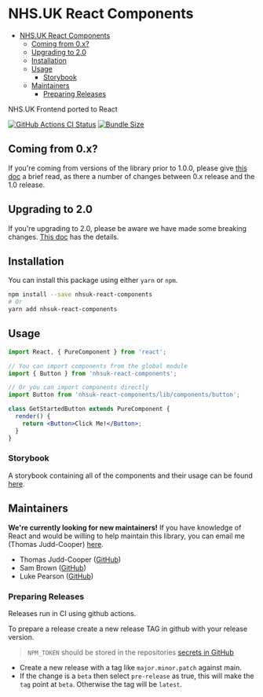 # NHS.UK React Components

- [NHS.UK React Components](#nhsuk-react-components)
  - [Coming from 0.x?](#coming-from-0x)
  - [Upgrading to 2.0](#upgrading-to-20)
  - [Installation](#installation)
  - [Usage](#usage)
    - [Storybook](#storybook)
  - [Maintainers](#maintainers)
    - [Preparing Releases](#preparing-releases)

NHS.UK Frontend ported to React

[![GitHub Actions CI Status](https://github.com/NHSDigital/nhsuk-react-components/workflows/CI/badge.svg)](https://github.com/NHSDigital/nhsuk-react-components/actions?query=workflow%3A%22CI+Build%22+branch%3Amain) [![Bundle Size](https://img.shields.io/bundlephobia/minzip/nhsuk-react-components.svg)](https://bundlephobia.com/result?p=nhsuk-react-components)

## Coming from 0.x?

If you're coming from versions of the library prior to 1.0.0, please give [this doc](/docs/upgrade-to-1.0.md) a brief read, as there a number of changes between 0.x release and the 1.0 release.

## Upgrading to 2.0

If you're upgrading to 2.0, please be aware we have made some breaking changes.  [This doc](/docs/upgrade-to-2.0.md) has the details.

## Installation

You can install this package using either `yarn` or `npm`.

```bash
npm install --save nhsuk-react-components
# Or
yarn add nhsuk-react-components
```

## Usage

```jsx
import React, { PureComponent } from 'react';

// You can import components from the global module
import { Button } from 'nhsuk-react-components';

// Or you can import components directly
import Button from 'nhsuk-react-components/lib/components/button';

class GetStartedButton extends PureComponent {
  render() {
    return <Button>Click Me!</Button>;
  }
}
```

### Storybook

A storybook containing all of the components and their usage can be found [here](https://nhsdigital.github.io/nhsuk-react-components).

## Maintainers

**We're currently looking for new maintainers!** If you have knowledge of React and would be willing to help maintain this library, you can email me (Thomas Judd-Cooper) [here](mailto:thomas.judd-cooper1@nhs.net).

- Thomas Judd-Cooper ([GitHub](https://github.com/tomdango))
- Sam Brown ([GitHub](https://github.com/samueldavidbrown))
- Luke Pearson ([GitHub](https://github.com/lukepearson))

### Preparing Releases

Releases run in CI using github actions.

To prepare a release create a new release TAG in github with your release version.

> `NPM_TOKEN` should be stored in the repositories [secrets in GitHub](https://github.com/NHSDigital/nhsuk-react-components/settings/secrets/actions)

- Create a new release with a tag like `major.minor.patch` against main.
- If the change is a `beta` then select `pre-release` as true, this will make the `tag` point at `beta`. Otherwise the tag will be `latest`.
